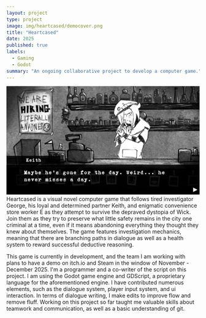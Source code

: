 ```yaml
---
layout: project
type: project
image: img/heartcased/democover.png
title: "Heartcased"
date: 2025
published: true
labels:
  - Gaming
  - Godot
summary: "An ongoing collaborative project to develop a computer game."
---
```


<img class="img-fluid" src="../img/heartcased/store.png">
Heartcased is a visual novel computer game that follows tired investigator George, his loyal and determined partner Keith, and enigmatic convenience store worker E as they attempt to survive the depraved dystopia of Wick. Join them as they try to preserve what little safety remains in the city one criminal at a time, even if it means abandoning everything they thought they knew about themselves. The game features investigation mechanics, meaning that there are branching paths in dialogue as well as a health system to reward successful deductive reasoning.

This game is currently in development, and the team I am working with plans to have a demo on itch.io and Steam in the window of November - December 2025. I'm a programmer and a co-writer of the script on this project. I am using the Godot game engine and GDScript, a proprietary language for the aforementioned engine. I have contributed numerous elements, such as the dialogue system, player input system, and ui interaction. In terms of dialogue writing, I make edits to improve flow and remove fluff. Working on this project so far taught me valuable skills about teamwork and communication, as well as a basic understanding of git.
